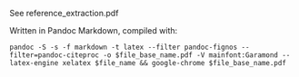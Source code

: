 See reference_extraction.pdf

Written in Pandoc Markdown, compiled with:

```
pandoc -S -s -f markdown -t latex --filter pandoc-fignos --filter=pandoc-citeproc -o $file_base_name.pdf -V mainfont:Garamond --latex-engine xelatex $file_name && google-chrome $file_base_name.pdf
```
